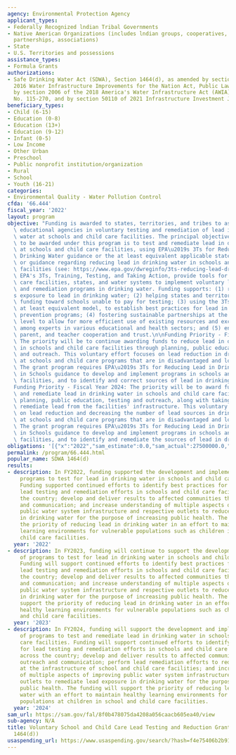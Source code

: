 ```yaml
---
agency: Environmental Protection Agency
applicant_types:
- Federally Recognized lndian Tribal Governments
- Native American Organizations (includes lndian groups, cooperatives, corporations,
  partnerships, associations)
- State
- U.S. Territories and possessions
assistance_types:
- Formula Grants
authorizations:
- Safe Drinking Water Act (SDWA), Section 1464(d), as amended by section 2107 of the
  2016 Water Infrastructure Improvements for the Nation Act, Public Law No. 114-322,
  by section 2006 of the 2018 America's Water Infrastructure Act (AWIA), Public Law
  No. 115-270, and by section 50110 of 2021 Infrastructure Investment Job Act (IIJA).
beneficiary_types:
- Child (6-15)
- Education (0-8)
- Education (13+)
- Education (9-12)
- Infant (0-5)
- Low Income
- Other Urban
- Preschool
- Public nonprofit institution/organization
- Rural
- School
- Youth (16-21)
categories:
- Environmental Quality - Water Pollution Control
cfda: '66.444'
fiscal_year: '2022'
layout: program
objective: "Funding is awarded to states, territories, and tribes to assist local\
  \ educational agencies in voluntary testing and remediation of lead in drinking\
  \ water at schools and child care facilities. The principal objective of the assistance\
  \ to be awarded under this program is to test and remediate lead in drinking water\
  \ at schools and child care facilities, using EPA\u2019s 3Ts for Reducing Lead in\
  \ Drinking Water guidance or the at least equivalent applicable state regulations\
  \ or guidance regarding reducing lead in drinking water in schools and child care\
  \ facilities (see: https://www.epa.gov/dwreginfo/3ts-reducing-lead-drinking-water-schools-and-child-care-facilities).\
  \ EPA's 3Ts, Training, Testing, and Taking Action, provide tools for schools, child\
  \ care facilities, states, and water systems to implement voluntary lead testing\
  \ and remediation programs in drinking water. Funding supports: (1) reducing children\u2019\
  s exposure to lead in drinking water; (2) helping states and territories target\
  \ funding toward schools unable to pay for testing; (3) using the 3Ts model, or\
  \ at least equivalent model, to establish best practices for lead in drinking water\
  \ prevention programs; (4) fostering sustainable partnerships at the state and local\
  \ level to allow for more efficient use of existing resources and exchange of information\
  \ among experts in various educational and health sectors; and (5) enhancing community,\
  \ parent, and teacher cooperation and trust.\n\nFunding Priority - Fiscal Year 2023:\
  \ The priority will be to continue awarding funds to reduce lead in drinking water\
  \ in schools and child care facilities through planning, public education, testing\
  \ and outreach. This voluntary effort focuses on lead reduction in drinking water\
  \ at schools and child care programs that are in disadvantaged and low-income areas.\
  \ The grant program requires EPA\u2019s 3Ts for Reducing Lead in Drinking Water\
  \ in Schools guidance to develop and implement programs in schools and child care\
  \ facilities, and to identify and correct sources of lead in drinking water.\n\n\
  Funding Priority - Fiscal Year 2024: The priority will be to award funds to test\
  \ and remediate lead in drinking water in schools and child care facilities through\
  \ planning, public education, testing and outreach, along with taking actions to\
  \ remediate lead from the facilities' infrastructure. This voluntary effort focuses\
  \ on lead reduction and decreasing the number of lead sources in drinking water\
  \ at schools and child care programs that are in disadvantaged and low-income areas.\
  \ The grant program requires EPA\u2019s 3Ts for Reducing Lead in Drinking Water\
  \ in Schools guidance to develop and implement programs in schools and child care\
  \ facilities, and to identify and remediate the sources of lead in drinking water."
obligations: '[{"x":"2022","sam_estimate":0.0,"sam_actual":27500000.0,"usa_spending_actual":13574266.0},{"x":"2023","sam_estimate":30500000.0,"sam_actual":0.0,"usa_spending_actual":295000.0},{"x":"2024","sam_estimate":36500000.0,"sam_actual":0.0,"usa_spending_actual":0.0}]'
permalink: /program/66.444.html
popular_name: SDWA 1464(d)
results:
- description: In FY2022, funding supported the development and implementation of
    programs to test for lead in drinking water in schools and child care facilities.
    Funding supported continued efforts to identify best practices for developing
    lead testing and remediation efforts in schools and child care facilities across
    the country; develop and deliver results to affected communities through outreach
    and communication; and increase understanding of multiple aspects of improving
    public water system infrastructure and respective outlets to reduce lead exposure
    in drinking water for the purpose of increasing public health. The funding supported
    the priority of reducing lead in drinking water in an effort to maintain healthy
    learning environments for vulnerable populations such as children in schools and
    child care facilities.
  year: '2022'
- description: In FY2023, funding will continue to support the development and implementation
    of programs to test for lead in drinking water in schools and child care facilities.
    Funding will support continued efforts to identify best practices for developing
    lead testing and remediation efforts in schools and child care facilities across
    the country; develop and deliver results to affected communities through outreach
    and communication; and increase understanding of multiple aspects of improving
    public water system infrastructure and respective outlets to reduce lead exposure
    in drinking water for the purpose of increasing public health. The funding will
    support the priority of reducing lead in drinking water in an effort to maintain
    healthy learning environments for vulnerable populations such as children in schools
    and child care facilities.
  year: '2023'
- description: In FY2024, funding will support the development and implementation
    of programs to test and remediate lead in drinking water in schools and child
    care facilities. Funding will support continued efforts to identify best practices
    for lead testing and remediation efforts in schools and child care facilities
    across the country; develop and deliver results to affected communities through
    outreach and communication; perform lead remediation efforts to reduce lead sources
    at the infrastructure of school and child care facilities; and increase understanding
    of multiple aspects of improving public water system infrastructure and respective
    outlets to remediate lead exposure in drinking water for the purpose of increasing
    public health. The funding will support the priority of reducing lead in drinking
    water with an effort to maintain healthy learning environments for vulnerable
    populations at children in school and child care facilities.
  year: '2024'
sam_url: https://sam.gov/fal/8f0b478075da4208a056caacb605ea40/view
sub-agency: N/A
title: Voluntary School and Child Care Lead Testing and Reduction Grant Program (SDWA
  1464(d))
usaspending_url: https://www.usaspending.gov/search/?hash=f4e75406b2b91f02aa94f78069d3046e
---
```

